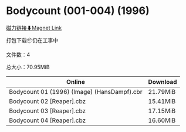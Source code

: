# Bodycount (001-004) (1996)

[磁力链接⬇Magnet Link](magnet:?xt=urn:btih:01c4b3845185f87c6bf86ed4508b2344d2e55ec4&dn=Bodycount%20%28001-004%29%20%281996%29)

打包下载📦仍在工事中

文件数：4

总大小：70.95MiB

Online | Download
--- | ---
Bodycount 01 (1996) (Image) (HansDampf).cbr | 21.79MiB
Bodycount 02 \[Reaper\].cbz | 15.41MiB
Bodycount 03 \[Reaper\].cbz | 17.15MiB
Bodycount 04 \[Reaper\].cbz | 16.60MiB
